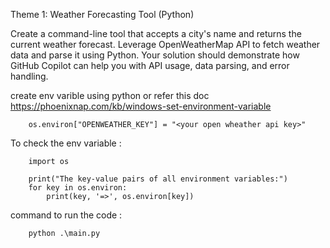 Theme 1: Weather Forecasting Tool (Python)

Create a command-line tool that accepts a city's name and returns the current weather forecast. Leverage OpenWeatherMap API to fetch weather data and parse it using Python. Your solution should demonstrate how GitHub Copilot can help you with API usage, data parsing, and error handling.

create env varible using python or refer this doc https://phoenixnap.com/kb/windows-set-environment-variable

        os.environ["OPENWEATHER_KEY"] = "<your open wheather api key>"

To check the env variable :

        import os

        print("The key-value pairs of all environment variables:")
        for key in os.environ:
            print(key, '=>', os.environ[key])


command to run the code :

        python .\main.py
